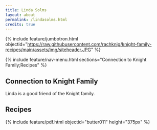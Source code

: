 ```yaml
---
title: Linda Solms
layout: about
permalink: /lindasolms.html
credits: true
---
```


{% include feature/jumbotron.html objectid="https://raw.githubusercontent.com/rachknig/knight-family-recipes/main/assets/img/siteheader.JPG" %}

{% include feature/nav-menu.html sections="Connection to Knight Family;Recipes" %}

## Connection to Knight Family

Linda is a good friend of the Knight family.

## Recipes

{% include feature/pdf.html objectid="butter011" height="375px" %}

